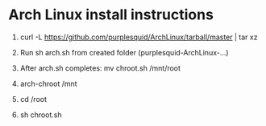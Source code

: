 # Arch Linux install instructions

1) curl -L https://github.com/purplesquid/ArchLinux/tarball/master | tar xz

2) Run sh arch.sh from created folder (purplesquid-ArchLinux-...)

3) After arch.sh completes: mv chroot.sh /mnt/root

4) arch-chroot /mnt 

5) cd /root

6) sh chroot.sh
